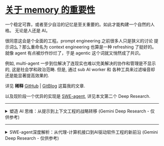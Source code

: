 # [关于 memory 的重要性](https://github.com/alterxyz/gitblog/issues/6)

一个稳定可靠，或者至少自洽的记忆是至关重要的。如此才能构建一个自然的人格。
无论是人还是 AI。

很同意这会是个全面的工程。prompt engineering 之前很多人只是狭义的讨论 提示词么？那么重命名为 context engineering 也算是一种 refreshing 了挺好的。就像 agent 有点被炒作炒烂了，于是 agentic 这个词就又悄然成了共识。

例如, multi-agent 一步到位解决了连现实也难以完美解决的协作和管理是不显示的, 这是社会学和政治范畴. 但是, 通过 sub AI worker 和 各种工具来过滤噪音却还是能显著提高效果的.

详见 **稀释** [GitHub](https://github.com/alterxyz/gitblog/issues/7) | [GitBlog](https://alterxyz.github.io/gitblog/issue-7/) 这篇我的文章.

以及现阶段一个优异的实现是 [SWE-agent](https://github.com/SWE-agent/SWE-agent), 详见本文第二个 Deep Research.

---

<details>
  <summary>塑造 AI 思维：从提示到上下文工程的战略转移 (Gemini Deep Research - 仅供参考)</summary>

# **塑造 AI 思维：从提示到上下文工程的战略转移**

**执行摘要**

本报告旨在深入剖析人工智能应用开发领域的一项根本性转变：从“提示工程”（Prompt Engineering）到“上下文工程”（Context Engineering）的演进。这一转变并非简单的术语更迭，而是标志着行业从关注局部文本优化的“技艺”阶段，迈向了构建整体信息生态系统的“工程”纪元。Andrej Karpathy 等行业思想领袖的论述，为这一业已存在的实践赋予了明确的名称，从而加速了其理论化和体系化进程。

上下文工程的核心在于，它不再局限于雕琢单个输入指令，而是致力于设计和构建一个完整的、动态的信息环境。这个环境囊括了数据管道、检索机制、交互历史、可用工具以及领域知识，其最终目的是为了赋能大型语言模型（LLM）以一种可靠、可扩展且可预测的方式，完成复杂的、多步骤的真实世界任务。

本报告将系统性地阐述此范式转移。首先，我们将明确界定提示工程与上下文工程的范畴与区别，确立后者作为一种更宏大、更具系统性的工程学科的地位。其次，我们将深入技术层面，详细解析支撑上下文工程的核心架构，特别是以“检索增强生成”（Retrieval-Augmented Generation, RAG）为代表的技术栈及其高级实现。随后，报告将通过分析 DoorDash、LinkedIn 及 Perplexity AI 等前沿企业的真实案例，展示上下文工程在商业实践中的具体应用与巨大价值。最后，我们将探讨这一转变对 AI 开发者角色、技能需求及企业数据战略的深远影响，并为技术从业者与领导者提供前瞻性的战略展望与行动建议。

---

## **第一部分：语义的演进：从雕琢词句到构建世界**

人工智能应用开发领域正经历一场深刻的认知升级，其核心在于我们将如何与大型语言模型（LLM）协作。这场变革的焦点，正从如何“提问”的技艺，转向如何为其构建一个完整“世界观”的工程学科。著名 AI 科学家 Andrej Karpathy 的观点成为了这场讨论的催化剂，他主张使用“上下文工程”这一术语，因为它更精确地捕捉了当前 AI 开发的核心挑战，标志着该领域向着更成熟、更体系化的方向发展。

### **1.1 Karpathy 的催化作用：为新前沿命名**

当 Andrej Karpathy 提出应更多地讨论“上下文工程”而非“提示工程”时，他并非发明了一个全新的概念，而是为一种已在顶尖开发者实践中普遍存在的趋势进行了精准命名 1。这一举动意义重大，因为它正式宣告了 AI 开发正在走出“凭感觉编程”（vibe coding）的早期探索阶段——一个开发者们更多是在实验和感受 AI 工具能力的时期 3。

开发者社区的积极反响证实了这一命名的时效性。许多工程师表示，他们早已在实践中朝着这个方向努力，但一直缺少一个恰当的词汇来概括这种系统性的工作 1。Karpathy 的提法，恰如其分地将零散的实践经验凝聚成一个清晰的学科方向，推动了行业共识的形成。它强调，决定高级 AI 应用成败的关键，已不再是那灵光一现的“神奇提示词”，而是其背后那个精心构建、持续供给信息的系统。

### **1.2 概念界定：范围与维度的差异**

为了“正本清源”，必须精确地区分提示工程与上下文工程。二者的根本差异在于其工作范围、目标和所处的抽象层次。

* **提示工程（Prompt Engineering）**：可以被狭义地定义为一种**技艺**，其核心目标是**优化文本输入**。它专注于通过精心选择和组织词语、短语、句子结构乃至标点符号，来引导 LLM 在**单次或有限次的交互**中生成最符合预期的、高质量的输出 6。其本质是追求与模型进行清晰、高效的沟通，好比一位管理者向员工下达明确无误的工作指令 9。它的作用域是用户与模型之间的那个“提示词”本身。  
* **上下文工程（Context Engineering）**：则是一门**工程学科**，其核心目标是**设计和构建动态的、可扩展的系统**。这个系统负责为 LLM 提供完成复杂任务所需的一切元素：正确的信息、可用的工具、相关的历史对话、明确的指令以及领域知识，并确保这些元素以正确的格式被动态地组织和利用 9。它关注的不是单次交互，而是整个  
  **信息生态系统**的构建与维护，这个生态系统将支撑 AI 在连续的、多步骤的流程中可靠地运行 6。

由此可见，**提示工程是上下文工程的一个子集** 9。这个观点至关重要。如果将构建一个 AI 应用比作烹饪，那么提示工程就像是撰写一份清晰的菜谱（recipe），而上下文工程则是设计整座厨房（kitchen）：包括决定食材的采购渠道与标准（数据源与质量）、设计食材处理流水线（数据管道）、配置厨具（工具集），并教会厨师（LLM）如何理解菜谱、使用厨具以及记住顾客的口味偏好（交互历史与个性化）12。

### **1.3 为何需要这种转变：从局部优化到系统可靠性**

在真实的生产环境中，单纯依赖提示工程的局限性显而易见。一个措辞再完美的提示，也无法弥补上下文信息的缺失或错误 14。开发者们发现，为了让 AI 应用在面对各种边缘情况时依然能保持稳定和一致，他们花费在准备和构建上下文上的时间，远超调整提示词本身 14。

这种转变的根本原因在于，它触及了 LLM 应用失败的核心症结。大多数情况下，模型表现不佳并非源于其“智力”不足，而是因为它没有获得做出正确判断所必需的信息 11。上下文工程将开发的重心从优化那个最终提交给模型的、静态的“提示字符串”，转移到了动态地管理和填充整个“上下文窗口”（Context Window）——这个模型在进行推理时能够看到的所有信息的总和。

这种从“技艺”到“工程”的语义演进，其背后是行业专业化和成熟化的必然趋势。将这一核心工作冠以“工程”之名，本身就是一种战略性的举措。它摒弃了“提示工程”一词常带有的、类似“炼金术”或“黑客技巧”的临时性和不可捉摸感 10，而引入了系统化、可重复、可度量、可维护的工程学内涵 14。这使得 AI 应用的开发过程能够与成熟的软件开发生命周期（SDLC）和 DevOps 理念相结合 15，从而更容易被企业级应用所接纳和投资。企业愿意为有明确投资回报率的工程学科投入资源，而非模糊的“手艺”。因此，将“上下文”提升到工程的高度，是推动生成式 AI 从有趣的玩具转变为可靠的生产力工具的关键一步。

**表 1：提示工程 vs. 上下文工程：核心差异对比**

| 特征 | 提示工程 (Prompt Engineering) | 上下文工程 (Context Engineering) |
| :---- | :---- | :---- |
| **核心目标** | 引导模型生成特定的、高质量的单次响应。 | 构建一个能支持模型持续、可靠执行复杂任务的系统。 |
| **工作范畴** | 用户输入的指令字符串（Prompt）。 | 整个信息环境，包括数据、工具、历史记录、外部知识库等。 |
| **核心隐喻** | 撰写一份清晰明确的菜谱。 | 设计、建造并运营整座自动化厨房。 |
| **关键技能** | 语言表达、创意构思、指令清晰度、领域知识的文字化。 | 系统设计、数据架构、信息检索、API 集成、流程编排。 |
| **时间维度** | 关注单次交互或孤立的任务。 | 关注连续的、多轮的、可能长期运行的交互流程。 |
| **产出物** | 一个或一组精心设计的文本提示模板。 | 一套完整的数据管道、检索系统、Agentic 框架或评估体系。 |
| **关注点** | “我应该**如何问**这个问题？” | “为了让 AI 能回答这类问题，它需要**知道什么**？” |

---

## **第二部分：上下文工程的架构基石**

如果说上下文工程是构建智能应用的蓝图，那么其实现则依赖于一套坚实的、以数据为中心的架构。这一架构的核心思想是，不再仅仅依赖 LLM 内部固化的、可能过时的知识，而是通过动态地、实时地为其注入外部世界的信息来增强其能力。本节将深入剖析支撑上下文工程的技术体系，从核心引擎 RAG 到更为复杂的生产级实现。

### **2.1 检索增强生成 (RAG)：核心驱动引擎**

检索增强生成（Retrieval-Augmented Generation, RAG）是上下文工程中最核心、最广为人知的技术框架 17。它通过将传统的信息检索系统（如搜索引擎和数据库）与 LLM 的强大生成能力相结合，从根本上解决了 LLM 的一些固有缺陷。

* **定义与目的**：RAG 的核心目的在于，通过从外部权威知识库中检索相关信息，来“增强”LLM 的生成过程，从而使其回答更加准确、及时，并有事实依据 18。这极大地缓解了 LLM 的“幻觉”（Hallucination）问题，即模型在缺乏知识时凭空捏造事实的倾向 9。对于企业而言，RAG 的最大价值在于，它允许组织利用自己最新的、专有的内部数据来驱动 AI 应用，而无需承担重新训练或微调大型模型所带来的高昂计算和财务成本 19。  
* **RAG 的标准工作流**：一个典型的 RAG 系统通常包含以下几个关键步骤 21：  
  1. **数据注入与预处理 (Ingestion & Preparation)**：首先，系统需要接入外部数据源，这可以是公司的内部文档、数据库记录、API 接口，甚至是网页内容。这些原始数据经过清洗、格式转换等预处理步骤，形成一个可供 AI 理解的“知识库” 18。  
  2. **嵌入与索引 (Embedding & Indexing)**：接下来，系统使用一种称为“嵌入模型”（Embedding Model）的 AI 技术，将预处理后的文本数据（通常被切分成小块，即“chunks”）转换成高维的数字向量（即“嵌入”）。这些向量能够捕捉文本的语义信息。随后，这些向量被存入一个专门的“向量数据库”中，并建立索引，以便进行快速的相似性搜索 21。  
  3. **检索 (Retrieval)**：当用户提出一个问题时，系统同样会将这个问题转换成一个查询向量。然后，利用这个查询向量在向量数据库中进行搜索，找出与问题语义最相似的若干个文本块（chunks）18。  
  4. **增强与生成 (Augmentation & Generation)**：检索到的这些高相关性文本块，会连同用户的原始问题一起，被“塞”进（stuffing）一个最终的提示中，形成一个“增强提示”（Augmented Prompt）。这个提示被发送给 LLM。由于 LLM 此时获得了完成任务所需的精确上下文，它便能生成一个有事实依据的、高质量的回答 19。  
  5. **数据生命周期管理 (Data Lifecycle)**：为了保证信息的时效性，外部知识库必须能够被持续更新。这可以通过自动化的实时或批量处理流程来完成，确保 RAG 系统能够访问到最新的数据 21。

### **2.2 超越基础 RAG：面向生产环境的高级技术**

虽然基础的 RAG 流程已经非常强大，但在复杂的生产环境中，为了应对查询的模糊性、上下文的细微差别以及对性能的极致要求，开发者们已经发展出了一系列高级技术 26。

* **高级检索策略**：  
  * **混合搜索 (Hybrid Search)**：将捕捉语义相似性的向量搜索与捕捉精确匹配的传统关键词搜索相结合。这种方法在处理包含特定术语（如产品型号、专有名词、医疗术语）的查询时尤为有效，因为它兼顾了“意思相近”和“字面相同”两种情况 18。  
  * **重排序 (Re-ranking)**：在检索到初步的文档列表后，使用一个计算更密集、能力更强的“重排序模型”（通常是交叉编码器 Cross-Encoder）对这个列表进行二次排序，以确保最相关的文档排在最前面。这相当于在将上下文交给昂贵的 LLM 之前，进行了一次精细的“提纯”，显著提高了信噪比 18。  
  * **查询转换 (Query Transformations)**：在进行检索之前，先对用户的原始查询进行优化。常见技术包括：**查询扩展**（为查询补充同义词或相关术语）、**查询分解**（将一个复杂问题拆解成多个可以独立检索的子问题），以及**后退提示**（Step-back Prompting，即先生成一个更宽泛、更抽象的问题来获取宏观背景知识，再结合原始问题的细节进行精确检索）23。  
* **高级数据处理与分块**：  
  * 如何将长文档切分成合适的“块”是 RAG 性能的关键。**语义分块**（Semantic Chunking）技术，即根据文本的语义连贯性而非固定的字符数来切分，能产生更具内在逻辑的文本块。此外，为**句子的滑动窗口**（sliding windows of sentences）创建嵌入，也能更好地保留句子间的上下文联系 23。  
* **GraphRAG：融合结构化知识**：  
  * 对于需要多步推理的复杂问题（multi-hop questions），将知识以图谱（由实体和关系组成）的形式进行组织，其效果远胜于非结构化的纯文本。**GraphRAG** 技术通过从知识图谱中检索相关的子图，并将其中的结构化信息与传统的向量检索结果相结合，为 LLM 提供了更丰富、更具关联性的上下文 19。LinkedIn 将历史支持工单构建成知识图谱用于客服问答，便是一个成功的商业实例 16。

### **2.3 Agentic 架构与工具使用**

上下文工程是构建高效 AI 代理（Agent）的基石。一个 AI 代理不仅仅是一个聊天机器人，它是一个能够进行推理、规划并使用外部工具来达成目标的智能系统 29。

* **函数调用 (Function Calling) 作为上下文工具**：函数调用是 LLM 与外部世界（如 API、数据库、代码执行环境）交互的核心机制 32。在实践中，开发者会将一系列可用工具（以函数的形式）的描述作为上下文提供给 LLM。LLM 在理解用户意图后，能够自行判断是否需要以及何时调用某个工具，并以结构化格式（通常是 JSON）生成调用该函数所需的参数 32。这是实现 Agentic RAG 的关键一环，使得 AI 代理能从一个被动的信息整合者，转变为一个主动的任务执行者 30。  
* **单代理 vs. 多代理架构之辩**：  
  * 一个流行的构想是构建一个由多个专职代理组成的“团队”，让它们协作完成复杂任务。然而，目前的行业实践表明，这种多代理架构往往非常脆弱 11。其根本原因在于，在多个代理之间高效、无损地共享和同步上下文是一个巨大的技术挑战。缺乏共享的上下文会导致决策冲突和工作成果的不连贯 11。  
  * 相比之下，一种更稳健、更可靠的架构是**单线程线性代理**（single-threaded linear agent）。在这种架构中，上下文在任务的每一步中都是连续且共享的，从而避免了因代理间沟通不畅而导致的“滚雪球式”的错误累积 11。这一争论凸显了，上下文流的管理已经成为 AI 应用架构设计的首要考量。

在深入探讨这些技术时，一个关键的认知浮出水面：**上下文工程本质上是 AI 时代的数据工程**。整个 RAG 及其高级变体的流水线——从数据抽取、转换、加载（ETL），到数据建模（嵌入）、存储（向量数据库）和查询（检索）——都与传统数据工程的核心任务一一对应 21。企业在实施上下文工程时遇到的最大挑战，如数据质量低下、信息孤岛、治理缺失等 12，也正是数据工程领域长期致力于解决的经典难题 36。这意味着，拥有成熟数据工程文化和实践的组织，在迈向高级 AI 应用的道路上将拥有显著的先发优势。

同时，另一个重要的观点是，**不断增大的“上下文窗口”并非 RAG 的替代品，反而使其变得更为重要**。尽管像 Claude 3 提供的 200k token 上下文窗口看似能让开发者“一股脑”地塞入大量信息 37，但实践和研究均表明，模型在处理超长上下文时存在“迷失在中间”（lost in the middle）的问题，即对输入序列中部信息的注意力会显著下降 15。此外，处理长上下文也意味着更高的 API 调用成本和更长的响应延迟 14。因此，RAG 扮演了一个至关重要的“智能预处理器”角色。与其将海量无关信息全部填入昂贵的上下文窗口，远不如先用廉价高效的检索技术，从海量文档中精确定位出最相关的几个段落。RAG 与大上下文窗口是互补的：RAG 负责决定

**什么**信息值得被放入宝贵的上下文窗口中。

**表 2：生产级 RAG 系统的关键组件**

| 组件 | 目的 | 关键技术/工具 |
| :---- | :---- | :---- |
| **数据注入 (Data Ingestion)** | 从不同来源获取并准备外部知识。 | API 连接器、数据库连接器、网络爬虫、ETL 脚本。 |
| **分块策略 (Chunking Strategy)** | 将文档分解为大小适中且语义连贯的信息块。 | 语义分块、句子滑动窗口、基于命题的分块 (Proposition-based chunking)。 |
| **嵌入模型 (Embedding Model)** | 将文本块转换为能够捕捉语义的向量。 | Sentence-Transformers, OpenAI Embeddings, Cohere Embeddings, 多模态模型。 |
| **向量存储 (Vector Store)** | 高效地存储、索引和查询海量向量。 | 向量数据库 (如 Pinecone, Weaviate, Milvus), Vertex AI Search, Elasticsearch。 |
| **检索逻辑 (Retrieval Logic)** | 根据用户查询，找出最相关的上下文信息。 | 向量搜索、关键词搜索、混合搜索、查询转换 (如 HyDE)。 |
| **重排序模型 (Re-ranking Model)** | 对初步检索结果进行二次精排，提升相关性。 | 交叉编码器 (Cross-Encoders)、基于 LLM 的评估 (LLM-as-a-judge)。 |
| **生成模型 (Generator LLM)** | 基于增强后的提示，综合信息并生成最终答案。 | GPT-4, Claude 3, Llama 3, Gemini 1.5 Pro。 |
| **评估与护栏 (Evaluation & Guardrails)** | 监控系统性能，确保输出的准确性、安全性与合规性。 | LLM-as-a-judge 框架、事实核查管道、输出格式与内容验证。 |

---

## **第三部分：上下文工程的实践：案例研究与范例剖析**

理论的价值最终体现在实践中。本节将从抽象的架构讨论转向具体的商业应用，通过剖析行业领先企业的案例，展示上下文工程的原则如何转化为可衡量的商业价值和卓越的用户体验。这些案例揭示了一个共同的趋势：竞争优势正从模型本身转向围绕模型构建的、独特的、高效的上下文生态系统。

### **3.1 企业应用：构建由上下文驱动的商业解决方案**

大型企业正在积极利用 RAG 和上下文管理来解决其核心业务中的高价值问题，通过将专有数据转化为 AI 的即时知识，实现降本增效和体验提升。

* **案例研究：DoorDash —— 高质量的自动化支持**  
  * **业务挑战**：为数量庞大的送餐员（“Dashers”）提供快速、准确、一致的自动化支持服务。  
  * **解决方案**：DoorDash 构建了一个复杂的、多组件的 RAG 系统。其核心不仅在于从帮助文档和历史案例中检索信息，更在于其完善的质量控制体系。该体系包括：1) 一个核心的 **RAG 系统**，用于信息检索；2) 一个 **“LLM 护栏”**（LLM Guardrail），实时监控生成内容，确保其准确性并符合公司政策；3) 一个 **“LLM 评判官”**（LLM Judge），用于持续评估系统在相关性、连贯性等多个维度上的表现 16。  
  * **实践启示**：此案例雄辩地证明，一个生产级的上下文工程应用，远不止“检索+生成”这么简单。它是一个包含**检索、生成、评估和监控**的完整闭环生态系统。对质量的持续度量和控制是其成功的关键。  
* **案例研究：LinkedIn —— 用于客户服务的结构化上下文**  
  * **业务挑战**：面对海量的历史客户服务工单，如何高效地为新的用户问题找到解决方案。  
  * **解决方案**：LinkedIn 认识到，将历史工单视为独立的纯文本文件会丢失大量有价值的关联信息。因此，他们采取了更高级的策略：将这些工单数据构建成一个**知识图谱**（Knowledge Graph），明确地表示出不同问题、解决方案和用户之间的内在联系。其 RAG 系统在响应查询时，会从这个图谱中检索相关的**子图**作为上下文，而不仅仅是文本片段 16。  
  * **量化成果**：这一基于结构化上下文的先进方法，使得 LinkedIn 客服团队的**平均问题解决时间中位数降低了 28.6%** 16。  
  * **实践启示**：在处理具有复杂内部关联的数据域时（如客服、法规、供应链），GraphRAG 等利用结构化上下文的技术，相比简单的文本检索具有压倒性的优势。上下文的“结构”本身就是一种宝贵的信息。  
* **案例研究：Bell —— 可扩展的知识管理**  
  * **业务挑战**：确保公司员工能够随时访问到最新、最准确的内部政策和流程文档。  
  * **解决方案**：加拿大电信巨头 Bell 公司部署了一套模块化的 RAG 系统。该系统的特点在于其强大的数据注入管道，能够支持对知识库的批量和增量更新，并采用**DevOps 原则**来管理和维护整个系统，将其视为一个标准的软件服务来对待 16。  
  * **实践启示**：此案例强调了上下文**生命周期管理**的重要性。上下文不是一次性的构建，而是一个需要持续维护、更新和迭代的动态资产。将其纳入成熟的软件工程管理流程是保证其长期价值的前提。

### **3.2 “答案引擎”范式：Perplexity AI 深度剖析**

如果说上述案例展示了上下文工程在企业内部的应用，那么 Perplexity AI 则完美诠释了如何将这些原则应用于一个面向公众的、革命性的产品。它不是传统的搜索引擎，也不是简单的聊天机器人，而是一个被业界称为“答案引擎”（Answer Engine）的新物种，是上下文工程理念的集大成者。

* **核心功能**：Perplexity 的工作模式是 RAG 在全网范围内的宏大应用。它接收用户的自然语言问题，通过**实时网络搜索**来收集信息，然后利用 LLM 将检索到的信息综合、提炼成一个直接、连贯、有来源引用的回答，而非仅仅罗列一堆链接 39。  
* **Perplexity AI 中的上下文工程实践**：  
  * **实时检索作为上下文**：与依赖静态训练数据的 LLM 不同，Perplexity 的核心竞争力在于其为每个问题动态构建上下文的能力。它会实时访问网络，确保提供给 LLM 的信息是最新鲜的 40。  
  * **对话记忆与上下文保持**：Perplexity 通过“线程”（Threads）的概念来管理对话历史。在同一个线程中，用户可以不断追问，而模型会记住之前的对话内容，无需用户重复提供背景信息。这是一种高效的会话级上下文管理机制 39。  
  * **来源追溯与事实接地**：这是 RAG 的标志性优势。Perplexity 生成的每一个关键信息点都会附上来源引用，用户可以轻松点击链接，核实原始出处。这极大地增强了答案的可信度，是建立用户信任的关键 39。  
  * **用户自定义上下文**：平台允许用户上传自己的文档（如 PDF）或图片，将其作为私有知识源纳入到当次查询的上下文中 42。其 API 甚至提供了  
    search\_context\_size 这样的参数，让开发者可以根据成本和性能需求，精细地控制从网络检索的上下文数量 38。  
  * **基于上下文的查询理解**：Perplexity 不仅检索上下文，还利用 LLM 来深刻理解用户的查询意图，超越了简单的关键词匹配。其“专业搜索”（Pro Search）模式甚至会主动向用户提出澄清性问题，以进一步精确化上下文的构建 39。

这些案例共同揭示了一个深刻的行业趋势：AI 应用的价值核心正在发生转移。随着强大的基础模型日益商品化，通过 API 即可轻松调用，拥有一个略胜一筹的模型本身已不再构成坚固的护城河。真正的、可持续的竞争优势，来源于企业所拥有的独特的、专有的数据，以及更重要的——将这些数据高效、可靠地**工程化为 AI 可用上下文**的能力。DoorDash 的护城河是其精细的知识库和评估体系，LinkedIn 的护城河是其结构化的工单知识图谱，Perplexity 的护城河是其大规模实时编排网络信息为上下文的能力。未来，AI 领域的竞争将不再是“模型之战”，而是“上下文之战”。

---

## **第四部分：人的因素：重新定义 AI 开发者的角色与技能**

从提示工程到上下文工程的范式转移，不仅仅是技术栈的更新，更深刻地重塑了 AI 开发者的角色定位、技能要求以及团队协作模式。当 AI 从一个需要被巧妙“哄骗”的黑箱，变成一个需要被系统性“赋能”的合作伙伴时，对其进行“工程化”的人，其价值和职责也必然随之演变。

### **4.1 从提示词工匠到系统架构师：角色的演进**

开发者的工作重心正在从“局部”转向“全局”。过去，人们津津乐道的是如何通过遣词造句的“微操”来获得惊艳的单次输出；而现在，真正的挑战在于如何设计一个稳健的系统，使其在面对成千上万次不同的输入时，依然能保持高质量和高可靠性。

这种转变意味着，AI 开发者的角色正在从一个**提示词工匠**（Prompt Crafter）演变为一个**系统架构师**（Systems Architect）3。最有价值的工程师，不再是那个能写出最精妙提示或最多代码的人，而是那个能够最清晰地向 AI 系统

**阐明项目需求、架构约束和领域规则**的人。这种能力，被一些从业者称为“上下文阐明”（Context Articulation），已成为新的核心竞争力 29。在这个新范式下，开发者更像是一位集导演、编剧和舞台监督于一身的创作者，负责为 AI 这个“演员”准备好它登台所需的一切：剧本（任务目标）、场景（数据环境）、道具（工具集）和与其他演员的互动规则（协作流程）3。或者，用另一个比喻来说，人类专家是提供方向和智慧的“蜂后”，而 AI 是勤奋执行的“工蜂”，上下文工程则是连接二者、使其高效协作的“蜂巢”架构 44。

### **4.2 上下文工程师的新兴技能栈**

要胜任这一新角色，开发者需要一套融合了传统软件工程、数据工程和对 AI 深刻理解的复合型技能。

* **核心技术能力**：  
  * **数据管道与 ETL**：由于上下文工程的核心是为 LLM 准备数据，因此，熟练构建和管理从各种数据源（API、数据库、文档库）抽取、转换和加载数据的管道，成为了基础中的基础。  
  * **信息检索与搜索技术**：必须深入理解向量数据库的原理、嵌入模型的选择与使用，并掌握混合搜索、重排序等高级检索策略，以确保检索到的上下文既相关又精确。  
  * **系统设计与 Agentic 框架**：需要具备设计可扩展、高可用的分布式系统的能力，特别是涉及 Agentic 框架和函数调用（Tool Use）的复杂系统。这要求开发者思考状态管理、任务编排和错误处理等问题。  
  * **评估、测试与可观测性**：这是从“手艺”迈向“工程”的关键。开发者需要为 RAG 系统的输出质量（如相关性、事实一致性）建立量化评估体系，并将提示词和上下文配置视为代码的一部分，对其进行版本控制、单元测试和持续集成 14。  
* **战略与软性技能**：  
  * **上下文阐明 (Context Articulation)**：如前所述，这是将模糊的业务需求和复杂的领域知识，转化为 AI 能够理解和执行的结构化上下文的能力 29。  
  * **问题建模 (Problem Formulation)**：成功的关键往往在于对问题本身的深刻定义，而非对提示词的反复修改。开发者需要将重心前移，与业务方一起明确问题的范围、边界和成功标准 7。  
  * **跨职能协作**：上下文工程绝非一人之功，它是一项“团队运动”。它要求 AI 开发者与数据工程师、领域专家、产品经理甚至法务与合规团队紧密合作，才能构建出完整、准确的上下文视图 12。

### **4.3 企业的挑战：驯服碎片化的知识**

对于大型组织而言，实施上下文工程的最大障碍，往往不是技术选型，而是其内部知识管理的现状，即“上下文的混乱”（Context Chaos）12。

* **问题的根源**：企业的关键知识资产通常是**碎片化**的，散落在数十个不同的系统里（如 Jira、Confluence、SharePoint、Slack、CRM 等）；这些知识往往是**不一致**的，同一个概念（如“活跃用户”）在不同部门有不同的定义；它们是**不可信**的，充满了过时信息、手动覆盖和重复逻辑；并且**缺乏明确的所有权**，当 AI 需要一个权威解释时，无人能提供最终答案 12。  
* **解决方案：一种社会技术工程**：解决这个问题，需要超越纯粹的技术视角，将其视为一个社会技术系统工程。这要求企业采取一套组合拳：  
  1. **绘制上下文地图**：首先，需要系统性地盘点和梳理组织内最关键的知识资产，识别其位置、依赖关系和质量状况。  
  2. **建立治理体系**：为关键的上下文数据明确所有者、制定标准和访问策略，将其作为一种受管理的核心资产来对待。  
  3. **先联邦，后整合**：不要试图一蹴而就地建立一个完美的、集中的“上下文中心”。更务实的做法是，先通过技术手段实现对现有分散系统的**联邦式访问**，然后根据业务价值，逐步将最核心、最通用的上下文层（如核心业务指标定义、组织架构、产品分类等）进行整合 12。

这一系列挑战和应对策略，催生了一个关键角色的复兴和升级：**知识工程师 (Knowledge Engineer)**。在上下文工程的时代，知识工程师的角色变得至关重要。他们是连接业务、数据和 AI 的桥梁，其核心职责不再是为传统的专家系统构建规则，而是系统性地捕获、建模、组织和治理企业的知识，最终将其转化为 AI 可以消费的、高质量的上下文 36。他们需要深入理解数据的“5W1H”（Who, What, Where, When, Why, How）36，并利用知识图谱等技术，为企业构建一个可信的、可供 AI 查询的“数字孪生大脑”。这个角色的崛起，标志着企业对“上下文”这一无形资产的战略重视已提升到新的高度。

**表 3：AI 应用开发者技能演进趋势**

| 技能类别 | 相对重要性下降 (或成为基础门槛) | 相对重要性上升 (新前沿) |
| :---- | :---- | :---- |
| **模型交互** | 手工雕琢单个提示词、探索“越狱”技巧。 | 系统化的提示模板管理、版本控制、自动化评估。 |
| **数据处理** | 使用他人预处理好的数据集。 | 构建稳健的数据注入、清洗、分块和更新管道。 |
| **系统架构** | 开发简单的、单轮交互的应用。 | 设计复杂的多步骤、多工具的 Agentic 系统。 |
| **核心知识** | 掌握特定模型的“怪癖”和技巧。 | 掌握信息检索、数据建模、系统设计等基本原理。 |
| **团队协作** | 在开发团队内部协作。 | 领导跨职能团队，与领域专家、数据、法务等部门协作。 |

---

## **第五部分：战略展望与建议**

随着上下文工程从一个新兴概念迅速成为构建高级 AI 应用的行业标准，我们有必要站在一个更宏观的视角，审视其长远影响，并为身处其中的开发者和技术领导者提供战略性的指引。

### **5.1 未来是上下文感知的：为何上下文是新的竞争护城河**

在可预见的未来，随着顶级的大型语言模型在能力上趋于同质化，并作为一种基础设施通过 API 广泛可用，竞争的焦点将发生决定性的转移。构建差异化和防御性壁垒的关键，将不再是拥有一个参数量更大或在某个基准上得分稍高的**模型**，而是企业所拥有的独特的、专有的**数据**，以及更重要的——将这些数据**工程化为高质量上下文**的能力 12。

AI 应用的质量上限，将不再由 LLM 的“智商”决定，而将由我们能为其提供的上下文的质量、新鲜度和相关性所决定。一句在开发者圈中广为流传的话精辟地总结了这一点：“上帝渴望上下文”（God is hungry for context）45。未来，那些能够最好地“喂养”AI 的组织，将释放出其最强大的生产力。上下文，而非模型本身，正在成为新的、最坚固的竞争护城河。

### **5.2 “上下文工程”只是一个新潮的术语吗？**

面对任何一个新兴术语，一个合理的质疑是：它是否仅仅是对已有概念的重新包装？

对此，我们的分析认为，尽管上下文工程的许多底层原则确实借鉴了信息科学、知识管理、数据工程和认知系统工程等领域数十年的研究成果 36，但将其应用于大型语言模型这一独特的、概率性的、非结构化信息处理的新范式时，它催生出了一门真正独特的、综合性的新工程学科。

这个术语之所以有价值，因为它精准地捕捉到了当前阶段的核心挑战：如何系统性地将人类积累的、往往是混乱且隐性的知识，结构化地、动态地呈现给一个强大的、但不具备人类常识和真实世界经验的非人类智能体。它不是任何一个旧有学科的简单延伸，而是多个学科在一个全新问题域下的交叉、融合与升华。因此，“上下文工程”是一个有用且准确的描述符，它为这个新兴领域提供了清晰的身份认同和发展方向。

### **5.3 对开发者与技术领导者的建议**

为了在上下文工程的时代保持领先，从业者和决策者需要主动调整其战略和行动。

* **对个人开发者的建议**：  
  1. **像数据工程师一样思考**：投入时间学习数据管道技术（如 Airflow, dbt）、数据建模和信息检索的核心原理。将自己视为一个为 AI 消费端构建数据产品的人。  
  2. **拥抱系统思维**：将视野从优化单个提示或函数，提升到设计整个信息流架构的高度。关注系统的可靠性、可观测性和可扩展性。  
  3. **将上下文视为代码**：为你构建的上下文管道（包括提示模板、RAG 配置等）引入严格的软件工程实践，包括版本控制（如 Git）、自动化测试和持续评估 15。  
* **对技术领导者的建议**：  
  1. **投资“上下文层”**：将数据治理和构建统一、可信的“上下文层”提升到企业核心战略的高度，而非仅仅是某个项目的技术实现细节。它是未来所有 AI 应用的基石。  
  2. **重塑角色与团队**：打破部门墙，积极组建由领域专家、数据工程师和 AI 开发者构成的跨职能“上下文团队”。认真考虑设立专门的“知识工程”职能，负责企业知识资产的梳理与管理 12。  
  3. **以评估为导向**：建立并投资于强大的评估框架，用以持续、量化地度量上下文驱动的 AI 系统的性能、准确性和商业价值。没有度量，就没有工程 14。

最终，上下文工程的成熟将引领我们走向一个“**隐形提示**”（Invisible Prompt）的未来。当一个 AI 系统能够通过其背后的、强大的上下文工程能力，自动感知用户所处的环境（例如，用户正在查看的屏幕、正在编辑的文档、其在组织中的角色），并主动预测其需求、检索所需信息时，用户与 AI 的交互将变得前所未有的自然和无缝。届时，用户可能只需说一句“这里情况如何？”或者点击一个按钮，而不再需要费力地组织长篇大论的提示。

所有复杂的“工程”工作都将退居幕后，为用户创造出一种仿佛“心有灵犀”的魔法般体验。而支撑这种魔法的，正是本报告所深入探讨的——严谨、系统、且至关重要的上下文工程。

#### **引用的著作**

1. Karpathy: "context engineering" over "prompt engineering" | Hacker ..., 访问时间为 六月 26, 2025， [https://news.ycombinator.com/item?id=44379538](https://news.ycombinator.com/item?id=44379538)  
2. 访问时间为 一月 1, 1970， [https://twitter.com/karpathy/status/1937902205765607626](https://twitter.com/karpathy/status/1937902205765607626)  
3. What is Context Engineering? The new Vibe Coding | by Mehul Gupta | Data Science in Your Pocket \- Medium, 访问时间为 六月 26, 2025， [https://medium.com/data-science-in-your-pocket/what-is-context-engineering-the-new-vibe-coding-8d04421b6a11](https://medium.com/data-science-in-your-pocket/what-is-context-engineering-the-new-vibe-coding-8d04421b6a11)  
4. AI | Dan Calle, 访问时间为 六月 26, 2025， [http://dancalle.com/tag/ai/](http://dancalle.com/tag/ai/)  
5. AI Context Engineering: Key Questions to Ask | TikTok, 访问时间为 六月 26, 2025， [https://www.tiktok.com/@nate.b.jones/video/7518121865790131486](https://www.tiktok.com/@nate.b.jones/video/7518121865790131486)  
6. medium.com, 访问时间为 六月 26, 2025， [https://medium.com/@manish434k/i-am-choosing-context-engineering-over-prompt-engineering-7b4a10250e0b\#:\~:text=Prompt%20engineering%20primarily%20refers%20to,prompt%20to%20give%20precise%20output.](https://medium.com/@manish434k/i-am-choosing-context-engineering-over-prompt-engineering-7b4a10250e0b#:~:text=Prompt%20engineering%20primarily%20refers%20to,prompt%20to%20give%20precise%20output.)  
7. Effective Prompts for AI: The Essentials \- MIT Sloan Teaching & Learning Technologies, 访问时间为 六月 26, 2025， [https://mitsloanedtech.mit.edu/ai/basics/effective-prompts/](https://mitsloanedtech.mit.edu/ai/basics/effective-prompts/)  
8. Understanding Prompting, Prompt Engineering and In-Context Learning in LLMs \- Medium, 访问时间为 六月 26, 2025， [https://medium.com/codex/understanding-prompting-prompt-engineering-and-in-context-learning-in-llms-2b59fb398fef](https://medium.com/codex/understanding-prompting-prompt-engineering-and-in-context-learning-in-llms-2b59fb398fef)  
9. I am Choosing 'Context Engineering' over 'Prompt Engineering'\! | by ..., 访问时间为 六月 26, 2025， [https://medium.com/@manish434k/i-am-choosing-context-engineering-over-prompt-engineering-7b4a10250e0b](https://medium.com/@manish434k/i-am-choosing-context-engineering-over-prompt-engineering-7b4a10250e0b)  
10. Prompt engineering will be obsolete? : r/PromptEngineering \- Reddit, 访问时间为 六月 26, 2025， [https://www.reddit.com/r/PromptEngineering/comments/1ldgn7t/prompt\_engineering\_will\_be\_obsolete/](https://www.reddit.com/r/PromptEngineering/comments/1ldgn7t/prompt_engineering_will_be_obsolete/)  
11. Don't Build Multi-Agents \- Cognition, 访问时间为 六月 26, 2025， [https://cognition.ai/blog/dont-build-multi-agents](https://cognition.ai/blog/dont-build-multi-agents)  
12. Beyond Prompts: The Rise of Context Engineering​​ | by Nileshk | Jun, 2025 | Medium, 访问时间为 六月 26, 2025， [https://medium.com/@nileshk77487/beyond-prompts-the-rise-of-context-engineering-06050a5d59b6](https://medium.com/@nileshk77487/beyond-prompts-the-rise-of-context-engineering-06050a5d59b6)  
13. The rise of "context engineering" \- LangChain Blog, 访问时间为 六月 26, 2025， [https://blog.langchain.com/the-rise-of-context-engineering/](https://blog.langchain.com/the-rise-of-context-engineering/)  
14. What Actually Matters When You Scale? : r/aipromptprogramming \- Reddit, 访问时间为 六月 26, 2025， [https://www.reddit.com/r/aipromptprogramming/comments/1l732wf/what\_actually\_matters\_when\_you\_scale/](https://www.reddit.com/r/aipromptprogramming/comments/1l732wf/what_actually_matters_when_you_scale/)  
15. Stop Prompting, Start Engineering: 15 Principles to Deliver Your AI Agent to Production, 访问时间为 六月 26, 2025， [https://hackernoon.com/stop-prompting-start-engineering-15-principles-to-deliver-your-ai-agent-to-production](https://hackernoon.com/stop-prompting-start-engineering-15-principles-to-deliver-your-ai-agent-to-production)  
16. 10 RAG examples and use cases from real companies \- Evidently AI, 访问时间为 六月 26, 2025， [https://www.evidentlyai.com/blog/rag-examples](https://www.evidentlyai.com/blog/rag-examples)  
17. cloud.google.com, 访问时间为 六月 26, 2025， [https://cloud.google.com/use-cases/retrieval-augmented-generation\#:\~:text=RAG%20(Retrieval%2DAugmented%20Generation),large%20language%20models%20(LLMs).](https://cloud.google.com/use-cases/retrieval-augmented-generation#:~:text=RAG%20\(Retrieval%2DAugmented%20Generation\),large%20language%20models%20\(LLMs\).)  
18. What is Retrieval-Augmented Generation (RAG)? | Google Cloud, 访问时间为 六月 26, 2025， [https://cloud.google.com/use-cases/retrieval-augmented-generation](https://cloud.google.com/use-cases/retrieval-augmented-generation)  
19. Retrieval-augmented generation \- Wikipedia, 访问时间为 六月 26, 2025， [https://en.wikipedia.org/wiki/Retrieval-augmented\_generation](https://en.wikipedia.org/wiki/Retrieval-augmented_generation)  
20. What is Retrieval Augmented Generation (RAG)? \- Databricks, 访问时间为 六月 26, 2025， [https://www.databricks.com/glossary/retrieval-augmented-generation-rag](https://www.databricks.com/glossary/retrieval-augmented-generation-rag)  
21. What is RAG? \- Retrieval-Augmented Generation AI Explained \- AWS, 访问时间为 六月 26, 2025， [https://aws.amazon.com/what-is/retrieval-augmented-generation/](https://aws.amazon.com/what-is/retrieval-augmented-generation/)  
22. What is retrieval-augmented generation (RAG)? \- McKinsey, 访问时间为 六月 26, 2025， [https://www.mckinsey.com/featured-insights/mckinsey-explainers/what-is-retrieval-augmented-generation-rag](https://www.mckinsey.com/featured-insights/mckinsey-explainers/what-is-retrieval-augmented-generation-rag)  
23. Advanced RAG Techniques \- Guillaume Laforge, 访问时间为 六月 26, 2025， [https://glaforge.dev/talks/2024/10/14/advanced-rag-techniques/](https://glaforge.dev/talks/2024/10/14/advanced-rag-techniques/)  
24. Advanced RAG Techniques \- Cazton, 访问时间为 六月 26, 2025， [https://www.cazton.com/blogs/technical/advanced-rag-techniques](https://www.cazton.com/blogs/technical/advanced-rag-techniques)  
25. Retrieval Augmented Generation use cases for enterprise \- Indigo.ai, 访问时间为 六月 26, 2025， [https://indigo.ai/en/blog/retrieval-augmented-generation/](https://indigo.ai/en/blog/retrieval-augmented-generation/)  
26. Advanced RAG Techniques \- DataCamp, 访问时间为 六月 26, 2025， [https://www.datacamp.com/blog/rag-advanced](https://www.datacamp.com/blog/rag-advanced)  
27. Advanced RAG Techniques \- Weaviate, 访问时间为 六月 26, 2025， [https://weaviate.io/blog/advanced-rag](https://weaviate.io/blog/advanced-rag)  
28. NirDiamant/RAG\_Techniques: This repository showcases various advanced techniques for Retrieval-Augmented Generation (RAG) systems. RAG systems combine information retrieval with generative models to provide accurate and contextually rich responses. \- GitHub, 访问时间为 六月 26, 2025， [https://github.com/NirDiamant/RAG\_Techniques](https://github.com/NirDiamant/RAG_Techniques)  
29. The Human-AI Partnership: Redefining Developer Roles in the Age of Autonomous Coding Agents \- Zencoder, 访问时间为 六月 26, 2025， [https://zencoder.ai/blog/human-ai-partnership-redefining-developer-roles](https://zencoder.ai/blog/human-ai-partnership-redefining-developer-roles)  
30. Function Calling with Open-Source LLMs \- BentoML, 访问时间为 六月 26, 2025， [https://bentoml.com/blog/function-calling-with-open-source-llms](https://bentoml.com/blog/function-calling-with-open-source-llms)  
31. LLM Agent vs Function Calling: Key Differences & Use Cases \- PromptLayer, 访问时间为 六月 26, 2025， [https://blog.promptlayer.com/llm-agents-vs-function-calling/](https://blog.promptlayer.com/llm-agents-vs-function-calling/)  
32. Function Calling with LLMs \- Prompt Engineering Guide, 访问时间为 六月 26, 2025， [https://www.promptingguide.ai/applications/function\_calling](https://www.promptingguide.ai/applications/function_calling)  
33. Function Calling in LLMs – Real Use Cases and Value? : r/AI\_Agents \- Reddit, 访问时间为 六月 26, 2025， [https://www.reddit.com/r/AI\_Agents/comments/1iio39z/function\_calling\_in\_llms\_real\_use\_cases\_and\_value/](https://www.reddit.com/r/AI_Agents/comments/1iio39z/function_calling_in_llms_real_use_cases_and_value/)  
34. Function calling \- OpenAI API, 访问时间为 六月 26, 2025， [https://platform.openai.com/docs/guides/function-calling](https://platform.openai.com/docs/guides/function-calling)  
35. GPT-5 coming this summer- Weekly AI Newsletter (June 23rd 2025\) \- Medium, 访问时间为 六月 26, 2025， [https://medium.com/nlplanet/gpt-5-coming-this-summer-weekly-ai-newsletter-june-23rd-2025-7c539b073b09](https://medium.com/nlplanet/gpt-5-coming-this-summer-weekly-ai-newsletter-june-23rd-2025-7c539b073b09)  
36. Data in the generative AI era: We need more knowledge engineers \- SiliconANGLE, 访问时间为 六月 26, 2025， [https://siliconangle.com/2025/02/04/data-generative-ai-era-need-knowledge-engineers/](https://siliconangle.com/2025/02/04/data-generative-ai-era-need-knowledge-engineers/)  
37. Advanced RAG: Best Practices for Production Ready Systems, 访问时间为 六月 26, 2025， [https://www.getsubatomic.ai/blog-posts/advanced-rag](https://www.getsubatomic.ai/blog-posts/advanced-rag)  
38. Search Context Size \- Perplexity, 访问时间为 六月 26, 2025， [https://docs.perplexity.ai/guides/search-context-size-guide](https://docs.perplexity.ai/guides/search-context-size-guide)  
39. Perplexity AI and Its Impact on Search Engines \- SmythOS, 访问时间为 六月 26, 2025， [https://smythos.com/ai-agents/ai-tutorials/perplexity-ai/](https://smythos.com/ai-agents/ai-tutorials/perplexity-ai/)  
40. How does Perplexity work? | Perplexity Help Center, 访问时间为 六月 26, 2025， [https://www.perplexity.ai/help-center/en/articles/10352895-how-does-perplexity-work](https://www.perplexity.ai/help-center/en/articles/10352895-how-does-perplexity-work)  
41. What Makes Perplexity AI a Revolutionary Search Engine? \- Pageon.ai, 访问时间为 六月 26, 2025， [https://www.pageon.ai/blog/perplexity-ai-search-engine-08u7f](https://www.pageon.ai/blog/perplexity-ai-search-engine-08u7f)  
42. What is Perplexity AI? How to use it \+ how it works \- Zapier, 访问时间为 六月 26, 2025， [https://zapier.com/blog/perplexity-ai/](https://zapier.com/blog/perplexity-ai/)  
43. Perplexity AI Review: How the AI Search Engine Works? | WPS Office Blog, 访问时间为 六月 26, 2025， [https://www.wps.ai/blog/perplexity-ai-review-how-the-ai-search-engine-works/](https://www.wps.ai/blog/perplexity-ai-review-how-the-ai-search-engine-works/)  
44. Context Engineering and Domain Expertise in Generative AI-Powered Software Development \- My Framer Site \- XponentL Data, 访问时间为 六月 26, 2025， [https://xponentl.ai/news/context-engineering-and-domain-expertise-in-generative-ai-powered-software-development](https://xponentl.ai/news/context-engineering-and-domain-expertise-in-generative-ai-powered-software-development)  
45. Why Context Engineering Matters \- YouTube, 访问时间为 六月 26, 2025， [https://www.youtube.com/watch?v=fYgsZnkFeck](https://www.youtube.com/watch?v=fYgsZnkFeck)  
46. 1 Introduction and objectives 2 Context and engineering design research issues., 访问时间为 六月 26, 2025， [https://www.designsociety.org/download-publication/24116/A+SURVEY+OF+CONTEXT+MODELING%3A+APPROACHES%2C+THEORIES+AND+USE+FOR+ENGINEERING+DESIGN+RESEARCHES.](https://www.designsociety.org/download-publication/24116/A+SURVEY+OF+CONTEXT+MODELING%3A+APPROACHES%2C+THEORIES+AND+USE+FOR+ENGINEERING+DESIGN+RESEARCHES.)  
47. Characterizing Proof-of-Concept Practices using the Lens of Context Engineering \- Estudo Geral, 访问时间为 六月 26, 2025， [https://estudogeral.uc.pt/bitstream/10316/113037/1/Characterizing%20Proof-of-Concept%20Practices%20using%20the%20Lens%20of%20Conte.pdf](https://estudogeral.uc.pt/bitstream/10316/113037/1/Characterizing%20Proof-of-Concept%20Practices%20using%20the%20Lens%20of%20Conte.pdf)  
48. "Relevance, Works and Context Engineering" by Michael K. Buckland and Wayne de Fremery \- IdeaExchange@UAkron, 访问时间为 六月 26, 2025， [https://ideaexchange.uakron.edu/docam/vol11/iss2/5/](https://ideaexchange.uakron.edu/docam/vol11/iss2/5/)  
49. SYSTEMS ENGINEERING AND MANAGEMENT DEFINITIONS \- Project Performance International (PPI), 访问时间为 六月 26, 2025， [https://www.ppi-int.com/wp-content/uploads/2023/05/PPI-007725-7-SEM-Definitions-221017-SE5D-3.pdf](https://www.ppi-int.com/wp-content/uploads/2023/05/PPI-007725-7-SEM-Definitions-221017-SE5D-3.pdf)

</details>

---

<details>
  <summary>SWE-agent深度解析：从代理-计算机接口到AI驱动软件工程的新前沿 (Gemini Deep Research - 仅供参考)</summary>

# **SWE-agent深度解析：从代理-计算机接口到AI驱动软件工程的新前沿**

## **第一部分：SWE-agent简介：自动化软件工程的范式转移**

### **1.1 定义SWE-agent**

SWE-agent是一个由普林斯顿大学和斯坦福大学的研究人员开发和维护的开源项目 1。它被定义为一个自主系统，旨在赋能大型语言模型（Large Language Model, LM）扮演软件工程代理的角色，通过自主使用工具来解决真实GitHub代码库中的问题 1。该系统的应用范围不仅限于修复软件缺陷（bug fixing），还扩展到了网络安全挑战（如夺旗赛）和编程竞赛等领域 2。作为一个研究导向的工具，SWE-agent的设计理念是“自由流畅且可泛化”，即给予语言模型最大的自主权；同时它也是“可配置且文档齐全的”，其行为主要由一个YAML配置文件控制，并以“简单且易于修改”为设计目标，从而方便学术界进行二次开发和研究 1。

### **1.2 核心论点：将大型语言模型视为一类新型终端用户**

SWE-agent项目的核心哲学论点是，大型语言模型代表了一类全新的“终端用户”，它们拥有与人类用户截然不同的需求和能力 4。正如人类开发者受益于集成开发环境（Integrated Development Environments, IDEs）等强大的软件应用来处理复杂的软件工程任务一样，语言模型代理也需要为其量身定制的接口，以便与代码库等复杂的数字环境进行高效交互 4。这一核心思想构成了整个项目的理论基础，并为其最主要的创新——代理-计算机接口（Agent-Computer Interface, ACI）的提出提供了理论依据。

这种观念的转变是深刻的。在此之前，许多系统将代码任务视为一个单向的生成过程：输入一个提示，输出一段代码。然而，软件工程的本质远不止于此，它是一个涉及探索、调试、测试和迭代的复杂过程。SWE-agent的提出，标志着业界开始将软件工程任务重新定义为一个代理与其环境之间的持续、有状态的对话。这种对话的质量，很大程度上取决于两者之间的交互媒介。因此，SWE-agent的真正突破并非仅仅是提出一个更优的模型或提示工程技巧，而是创建了一个全新的交互范式，承认了软件工程的探索性本质，并为语言模型提供了有效参与这一过程的工具和接口。从静态生成到动态交互的飞跃，为后续所有相关研究的进展奠定了基础。

### **1.3 初步影响与业界领先（SOTA）性能**

SWE-agent一经发布，便在业界产生了显著影响。它在SWE-bench基准测试上取得了当时最先进（State-of-the-Art, SOTA）的性能，这是一个包含真实世界GitHub问题的挑战性数据集 1。使用GPT-4 Turbo作为后端模型，SWE-agent成功解决了2,294个任务中的12.47%，这一成绩远超此前由非交互式、检索增强系统创下的3.8%的最佳纪录 8。这一突破性成果不仅验证了项目核心论点的正确性，也为整个领域设立了新的性能基准。从其后续发布的新闻来看，SWE-agent持续与多种业界领先模型（如GPT-4o、Claude 3系列）结合，并不断刷新SWE-bench的最高分纪录，甚至推出了性能卓越的开源权重模型SWE-agent-LM-32b，进一步巩固了其在开源项目中的领先地位 1。

### **1.4 关键特性**

SWE-agent项目具备几个鲜明的特点，使其在众多AI编码工具中脱颖而出。首先，它具有**自由流畅和高度泛化**的能力，这意味着框架本身不对语言模型的行为做过多限制，从而最大限度地保留了模型的自主决策能力 1。其次，系统具有

**高度可配置性**，整个代理的行为逻辑和工具集都通过一个统一的YAML配置文件进行管理，方便用户根据不同任务进行定制 1。最后，该项目

**为研究而生**，其代码设计简洁明了，易于修改和扩展（hackable by design），这极大地促进了学术界在此基础上进行进一步的研究和创新 1。

## **第二部分：代理-计算机接口（ACI）：SWE-agent的架构基石**

### **2.1 ACI概念框架**

代理-计算机接口（Agent-Computer Interface, ACI）是SWE-agent项目的核心创新和架构基石。它被定义为专为大型语言模型代理设计的、用于与计算机进行交互的接口，其核心功能是明确规定代理可用的命令集以及环境反馈的格式 8。ACI的设计理念与传统面向人类用户的界面（如图形用户界面GUI和标准Linux命令行）形成了鲜明对比。GUI富含视觉元素和复杂的工作流，对于纯文本处理的语言模型而言难以解析和导航；而Linux命令行虽然是基于文本的，但其命令通常包含大量选项，输出信息冗长，很容易超出语言模型有限的上下文窗口，从而干扰其对核心任务的专注 9。

因此，ACI的提出是一项深思熟虑的设计决策，其目标是在不修改底层语言模型权重的前提下，通过优化交互接口来显著提升代理的性能 8。ACI的真正功能可以被理解为一个“阻抗匹配”层，它巧妙地连接了两个性质迥异的系统：一个是大型语言模型的概率性、高层次、有时非确定性的推理能力，另一个是计算机文件系统和命令行的确定性、低层次、不容错误的执行环境。

语言模型基于词元（token）和统计规律进行操作，它无法像人类一样真正“理解”文件系统的结构。因此，它很容易生成语法上看似合理但语义上完全错误的命令（例如，为grep命令提供一个不存在的参数）。而计算机的命令行环境则是严格字面的，任何一个微小的错误都会导致命令失败。这种不匹配造成了巨大的“阻抗”：语言模型模糊的输出意图被计算机刚性的输入要求频繁拒绝，导致大量的无效尝试和任务失败。

ACI的设计原则正是为了解决这种不匹配。通过提供“简单的命令”，它减小了语言模型出错的可能性；通过返回“简洁的反馈”，它将计算机的状态高效地翻译成模型可以消化的词元摘要；通过内置“防护栏”，它在接口层面拦截错误，防止其破坏代理的整个任务规划。因此，ACI不仅仅是一套工具，更是一个翻译和缓冲层。它有效地降低了两个系统之间的“阻抗”，使得语言模型的“推理能量”能够顺畅地流入“编码任务”这个系统中，并将过程中的损耗（即错误和无效的交互回合）降至最低。这从根本上解释了为何ACI相比于原始的命令行环境，能够带来如此显著的性能提升。

### **2.2 ACI的核心设计原则**

通过对代理行为的手动检查和网格搜索优化，SWE-agent的研究者们提炼出了构建高效ACI的四条核心设计原则 6。

1. **动作应简单易懂 (Simple and Easy-to-Understand Actions):** ACI提供的命令应该只有少数几个选项和简洁明了的文档。这使得语言模型更容易正确地使用它们，而无需依赖大量的示例（demonstrations）或复杂的微调。这与许多拥有数十个参数选项的bash命令形成了鲜明对比，后者对模型来说极易产生混淆和误用 6。  
2. **操作应紧凑高效 (Compact and Efficient Operations):** 重要的、高层次的操作（如文件导航和代码编辑）应被整合成尽可能少的动作。高效的动作能帮助代理在单个交互回合内取得实质性进展，避免了为完成一个高阶操作而需要组合多个简单动作、跨越数个回合的低效循环 6。  
3. **环境反馈应信息丰富且简洁 (Informative and Concise Environment Feedback):** ACI必须为代理提供关于当前环境状态及其最近动作效果的、有意义的反馈。反馈内容应高度相关且简洁，避免不必要的冗余信息。例如，当代理编辑一个文件后，ACI会向其展示修改处附近的代码片段，而不是整个文件的内容，这有助于代理理解其修改所带来的影响，同时有效利用宝贵的上下文窗口 6。  
4. **内置防护栏以减少错误传播 (Proactive Guardrails for Error Mitigation):** 与人类一样，语言模型在编辑或搜索时也会犯错，并且往往难以从错误中恢复。ACI通过内置防护栏机制来主动预防常见错误并帮助代理恢复。一个关键例子是集成的代码语法检查器（linter），它可以在代理提交编辑后立即检测出语法错误并返回提示，帮助代理快速识别并纠正问题，从而避免了错误状态的持续传播 6。

### **2.3 ACI命令套件**

ACI的命令套件是其设计原则的具体体现，它为语言模型提供了一套专门用于软件工程任务的工具。

* **搜索与导航 (Search and Navigation):** 为了解决在大型代码库中定位相关文件和代码片段的难题，ACI引入了find\_file、search\_file和search\_dir等专用命令。这些命令与传统的grep或find不同，它们返回的是经过处理的搜索结果摘要，而非可能淹没上下文窗口的原始输出流，从而极大地简化了信息定位过程 6。  
* **文件查看器 (File Viewer):** ACI的文件查看器经过精心设计，以适应语言模型的上下文限制。它不会一次性显示整个文件内容，而是提供一个可滚动的代码行“窗口”。代理可以通过滚动指令来查看文件的不同部分，这种聚焦式的方法可以防止代理被大型文件所压垮，确保其有限的上下文窗口被高效利用 11。  
* **文件编辑器 (File Editor):** 文件编辑是ACI的核心功能之一。它被设计得既简单又健壮，通常以行号或代码块为单位进行操作。更重要的是，它紧密集成了之前提到的防护栏机制，如语法检查。当编辑操作导致语法错误时，系统会立即返回明确的错误信息，指导模型进行修正 8。  
* **命令执行 (Execution):** SWE-agent构建于Linux命令行之上，因此在需要时仍然可以访问标准的bash命令。然而，ACI为执行测试等关键操作提供了结构化的方式，它能够捕获命令的输出，并将其整理成干净、易于模型解析的格式，从而方便模型对测试结果进行分析和决策 8。

下表详细对比了ACI命令与标准Shell命令，以突显ACI为语言模型所做的优化设计。

**表2.1: ACI命令套件与标准Shell命令对比**

| ACI 命令/工具 | 功能及面向LM的设计 | 可比的Shell命令 | ACI优势 (为何对LM更优) |
| :---- | :---- | :---- | :---- |
| search\_file / search\_dir | 在文件或目录中搜索字符串，返回包含匹配项及其行号的简洁摘要。 | grep, find | 避免冗长的原始输出，提供结构化的反馈，减少了模型混淆复杂命令参数的可能性，专注于核心信息。 |
| 文件编辑器 | 提供基于行号或代码块的编辑功能，并内置语法检查器，对失败的编辑提供即时、明确的错误反馈。 | sed, awk, vim, nano | 简化了复杂的流编辑语法，集成了错误检查机制，防止错误状态传播，降低了模型进行有效代码修改的难度。 |
| 文件查看器 | 提供一个可滚动的代码“窗口”，而不是一次性加载整个文件，并始终显示当前打开的文件和行号。 | cat, less, more | 节约了宝贵的上下文空间，帮助模型在大型文件中保持定位感，避免因信息过载而“分心”。 |
| 测试执行器 | 以结构化方式执行测试脚本，捕获并格式化输出，清晰地呈现成功或失败的测试用例。 | 直接执行 pytest 或其他测试框架 | 将混乱的测试日志解析为清晰、简洁的摘要，使模型能够轻松判断其代码修改是否解决了问题。 |

数据来源: 6

### **2.4 运行机制**

SWE-agent的有效运行依赖于两个关键机制：ReAct框架和上下文管理。

* **ReAct框架:** SWE-agent遵循ReAct（Reasoning and Acting）思想范式。在交互的每一步，语言模型都会生成一个“思考（thought）”和一个“命令（command）”。“思考”是模型对当前状态的分析、推理和下一步计划的阐述，“命令”则是它决定要执行的具体ACI动作 9。这种模式使得代理的决策过程更加透明，也便于分析其行为逻辑。  
* **上下文管理与历史记录折叠:** 这是ACI一个至关重要但又不易察觉的特性。为了在语言模型有限的上下文窗口内进行长序列的交互，ACI采用了一种“历史记录折叠”的策略。当交互历史过长时，它会将较早的、重要性较低的交互回合（包括命令和环境反馈）折叠成一条占位符消息，例如“之前的15个回合已折叠”。与此同时，最近的几个交互回合则会完整地保留在上下文中。这种机制确保了模型在做决策时，既能感知到最近发生的情况，又不会被过时的信息所干扰，从而在保持任务相关性的同时，显著降低了每次推理的计算成本 12。

## **第三部分：SWE-bench生态系统：软件工程代理的严苛试炼场**

### **3.1 概述与目标**

SWE-bench是用于评估SWE-agent及其同类产品的核心基准测试 13。它并非一个人工合成的数据集，而是完全源于真实世界的软件开发场景。该基准测试从GitHub上12个广受欢迎的Python项目中收集了2,294个“问题-拉取请求”（Issue-Pull Request）配对 13。其核心任务是：给定一个代码库的特定版本和一个用自然语言描述的GitHub Issue，要求AI代理生成一个代码补丁（patch），以解决该Issue中描述的问题 15。这一设定极大地考验了AI代理的代码理解、推理、规划和代码生成能力。

SWE-bench的出现本身就是一次重要的学术贡献，因为它为评估AI软件工程师的能力提供了一个可量化、可复现的平台。但它的意义远不止于一个静态的评分标准。随着研究的深入，SWE-bench自身也在不断演进，其局限性反而成为了催生新一代基准和训练环境的强大动力。

最初的SWE-bench数据集规模庞大，运行一次完整的评估需要耗费大量计算资源，这使得研究人员难以进行快速的迭代和实验。为了解决这个问题，研究团队推出了**SWE-bench Lite**，一个规模更小、更易于管理的子集。当研究人员发现原始数据集中可能存在定义不清或难以解决的问题时，他们与OpenAI合作，通过人工验证的方式创建了**SWE-bench Verified**，确保了基准的高质量和可靠性。随后，为了应对AI代理可能对Python特定工具产生“过拟合”的风险，**SWE-bench Multilingual**应运而生，将评估范围扩展到多种编程语言。而**SWE-bench Multimodal**的出现，则进一步将挑战推向了包含视觉元素的软件领域。

然而，所有这些“bench”系列的数据集都有一个共同的根本性局限：它们只为**评估**而设计。数据集中只包含最终解决问题的代码补丁，却缺失了开发者为了写出这个补丁所经历的、一步一步的试错和探索过程。这一“过程数据”的缺失，使得直接在这些数据集上**训练**一个智能代理变得异常困难。正是这一局限性，直接催化了**SWE-Gym**的诞生。SWE-Gym不再仅仅提供问题和答案，而是提供了一个完整的、可执行的交互环境和奖励信号，从而将研究的重心从“如何评估代理”推向了“如何训练代理”的新阶段。因此，SWE-bench生态系统的发展历程，生动地展示了它如何作为一个活跃的研究催化剂，通过不断暴露自身的不足来持续推动整个领域向前发展。

### **3.2 SWE-bench数据集家族**

随着时间的推移，SWE-bench已经从一个单一的数据集发展成为一个包含多个变体的“家族”，每个变体都有其特定的评估目标。

* **SWE-bench (Full):** 这是最初的、最完整的数据集，包含全部2,294个实例，用于进行最全面的性能评估 13。  
* **SWE-bench Lite:** 这是一个精简的子集，最初包含300个实例，后来扩展到534个。它主要用于快速、低成本的评估和开发测试，其中的任务经过筛选，更侧重于功能性的、相对独立的软件缺陷修复 8。  
* **SWE-bench Verified:** 这是一个高质量的子集，包含了从测试集中精心挑选的500个实例。这些实例都经过了人类软件工程师的逐一验证，以确保问题描述清晰、任务可解。该数据集是与OpenAI的预备团队（Preparedness team）合作的产物，旨在提高基准测试结果的可靠性和公信力 15。  
* **SWE-bench Multilingual:** 这是一个多语言版本的数据集，包含来自9种不同编程语言（如C、C++、Go、Java、JavaScript等）的300个任务。它的设计目标是评估AI代理在非Python环境下的泛化能力，并防止研究社区过度拟合Python特有的工具链 19。  
* **SWE-bench Multimodal:** 这是一个前沿的变体，其任务中包含了截图、UI元素等视觉信息，旨在测试代理在处理涉及图形界面的软件任务时的能力。为了保证排行榜的公平性，其测试集的真实解（ground truth）保持私有，需要通过专门的命令行工具提交结果进行云端评估 15。

**表3.1: SWE-bench 数据集变体**

| 数据集变体 | 规模 | 构成与目标 | 核心贡献 |
| :---- | :---- | :---- | :---- |
| SWE-bench | 2,294个实例 | 完整的测试集，用于全面、综合的性能评估。 | 建立了领域内首个基于真实世界问题的软件工程基准。 |
| SWE-bench Lite | 534个实例 | 精简的子集，用于快速迭代和开发。 | 降低了评估成本，加速了研究周期。 |
| SWE-bench Verified | 500个实例 | 经过人类专家验证的可解问题子集。 | 提高了评估结果的可靠性和公信力。 |
| SWE-bench Multilingual | 300个实例 | 包含9种编程语言的任务。 | 推动了代理的跨语言泛化能力研究，防止了对Python的过拟合。 |
| SWE-bench Multimodal | 100个开发实例，500个测试实例 | 包含截图等视觉信息的任务。 | 将评估范围扩展到多模态软件工程领域。 |

数据来源: 13

### **3.3 评估协议与可复现性**

SWE-bench生态系统极为重视评估的科学性和严谨性。其评估协议的核心是通过单元测试进行验证，即以问题修复后（post-PR）的代码行为作为黄金标准（ground truth） 13。为了确保评估结果的可复现性，整个评估流程被完全容器化。每个测试实例都在一个独立的Docker容器中运行，该容器预装了项目所需的所有依赖。这种设计确保了无论在何种机器或操作系统上运行评估，都能得到一致的结果，这对于可信的学术基准至关重要 15。

同时，也需要指出，运行SWE-bench的评估对计算资源有较高的要求。官方建议，运行评估的机器至少需要120 GB的可用存储空间、16 GB的内存和8个CPU核心。这在一定程度上限制了个人研究者和小型团队的参与 15。

## **第四部分：竞争格局：SWE-agent在AI编码竞技场中的定位**

### **4.1 SWE-agent vs. 专有系统（Devin AI）**

在当前的AI软件工程师领域，SWE-agent与Cognition AI推出的Devin形成了鲜明的对比，代表了两种不同的发展路径：研究驱动的开源模式与产品驱动的商业模式。

* **设计哲学:** SWE-agent是一个完全开源的项目，其代码、设计理念和研究成果都公之于众，旨在推动学术研究和社区协作 1。相比之下，Devin是一个闭源的商业产品，其内部技术细节和模型均不公开 20。  
* **核心创新:** SWE-agent向公众贡献的核心创新是其“代理-计算机接口”（ACI）的概念框架，这是一个经过严谨学术论证的、旨在提升AI代理性能的系统设计 8。而Devin的核心卖点是其宣称的端到端自主开发能力，能够从零开始构建、部署全栈应用，扮演一个近乎完全自主的软件工程师角色 23。  
* **性能表现:** 尽管Devin是闭源的，但它同样在SWE-bench上进行了性能测试并公布了结果。而SWE-agent作为一个开源项目，其在SWE-bench上的表现（例如一篇报道中提到的12.29%的解决率）展现出了极强的竞争力，证明了开源研究路线在解决复杂软件工程问题上的巨大潜力 20。

### **4.2 SWE-agent vs. 其他开源替代品（Devika, OpenDevin）**

在Devin发布后，开源社区迅速涌现出多个旨在复现其能力的项目，其中以Devika和OpenDevin最为知名。将SWE-agent与这些项目进行比较，可以更清晰地看到其独特的定位。

* **Devika:** 该项目明确将自己定位为Devin的一个开源替代品 22。其一个显著的技术选择是使用Claude 3系列模型而非GPT-4，其开发者认为Claude 3在基准测试上表现更优，且拥有更大的上下文窗口 25。Devika的目标是复现Devin那种完整的、能够自主研究并编写代码的“代理软件工程师”工作流 22。  
* **OpenDevin:** 这是一个由社区驱动的开源项目，其目标同样是复现Devin的能力，但更强调开源协作的价值和过程的透明性 21。  
* **SWE-agent的独特定位:** 与上述项目相比，SWE-agent的初始目标更为专注和深入。它并非为了复现某个已有的产品，而是源于一个基础性的学术问题——如何为AI代理设计更高效的计算机交互接口。因此，它贡献了ACI这一全新的概念，并专注于通过该接口解决GitHub上的实际问题。这使其成为一个在学术上更为严谨、在技术上更为专精的工具，尽管其框架本身具备良好的泛化能力 1。

这种分野揭示了开源生态系统在应对强大的商业产品时的一种内在分化。当一个像Devin这样的颠覆性闭源产品出现时，开源社区的反应通常分为两类。第一类是“复现者”（Replicators），如Devika和OpenDevin，它们的目标是追赶并民主化该产品的能力，让更广泛的开发者能够免费使用类似的功能。它们的使命由一个已存在的产品所定义。

第二类是“创新者”（Innovators），SWE-agent恰好是这一类的典型代表。它的诞生并非为了应对某个商业竞争对手，而是源于普林斯顿和斯坦福大学的学术探索，旨在解决一个更根本的科学问题：如何构建语言模型与计算机之间的高效桥梁 1。它的使命由一个待解的科学问题所驱动。

这两条发展路径——“复现”与“创新”——共同构成了健康且充满活力的开源生态。复现者确保了前沿技术不会被少数公司垄断，而创新者则负责开拓全新的疆域，提出可能定义下一代技术范式的原创思想。从长远来看，正是SWE-agent及其后续研究所代表的“创新者”路径，更能推动整个领域进入未知的、更广阔的发展空间。

**表4.1: 主流AI软件工程代理对比分析**

| 代理 | 开发模式 | 核心创新/焦点 | 底层LM (已知) | 目标工作流 |
| :---- | :---- | :---- | :---- | :---- |
| **SWE-agent** | 大学研究，开源 | 代理-计算机接口 (ACI) | 模型无关 (支持GPT-4, Claude等) | 解决GitHub Issues，可泛化 |
| **Devin AI** | 商业公司，闭源 | 端到端全栈应用自主开发 | 专有 (可能基于GPT-4) | 全栈应用开发、部署 |
| **Devika** | 个人/初创公司，开源 | 基于Claude 3的代理工作流 | Claude 3 | AI结对程序员，项目开发 |
| **OpenDevin** | 社区驱动，开源 | 社区协作复现Devin能力 | 支持多种模型 | 通用软件开发 |

数据来源: 1

## **第五部分：新前沿：SWE代理的最新进展与演化**

SWE-agent的发布开启了AI驱动软件工程的新篇章，但研究的步伐并未就此停歇。在随后的时间里，该领域经历了一系列快速的演进，研究重心不断提升和抽象，形成了一个从具体问题到更高层级挑战的良性发展循环。

这一过程可以被看作是一个不断攀登抽象阶梯的历程。最初，**第一层是接口（Interface）**：SWE-agent通过其创新的ACI解决了AI代理与计算机进行有效交互的基础问题，这使得代理能够可靠地“行动”（Act）。当代理具备了行动能力后，新的问题随之而来：如何让它们的行动更智能、更有效？这就引出了**第二层，即训练（Training）**。为了让代理能够“学习”（Learn），研究社区开发了SWE-Gym，这是一个提供了可执行环境和奖励信号的训练场。有了学习的环境，下一个问题自然是：用什么来教？什么是最有效的教材？这便进入了**第三层，即数据（Data）**。Skywork-SWE项目通过构建大规模的“代理轨迹”数据集，并揭示了数据规模与代理性能之间的“数据定标法则”（Data Scaling Law），证明了通过扩大高质量训练数据可以有效地“规模化学习”（Scale the Learning）。最后，当研究者们拥有了能够通过规模化学习来构建强大代理的能力后，一个更具哲学性的问题摆在了面前：我们到底应该构建什么样的代理？是高度特化的“专家”，还是能力全面的“通才”？这就是**第四层，即架构与哲学（Architecture/Philosophy）**。USEagent项目通过提出“统一软件工程代理”的概念，试图回答这个问题，从而为规模化学习定义了更宏大的“目标”（Goal）。

这个从“接口”到“训练”，再到“数据”，最终到“架构”的演进路径，清晰地展示了一个科研领域如何通过解决一个层面的具体问题，来为探索下一个更抽象层面的挑战创造工具和条件。这是一个经典的科学与工程进步模式，表明该领域正处于一个高速发展的、充满活力的阶段。

### **5.1 从评估到训练的转变：SWE-Gym与AgentGym**

领域发展的第一个关键转变，是从仅仅关注**评估**现有模型，转向如何**训练**或**微调**出更强大的AI代理。

* **SWE-Gym:** 作为该领域的第一个专用训练环境，SWE-Gym的出现具有里程碑意义。它提供了2,438个源自真实世界的Python任务，每个任务都配备了完整的、可执行的运行时环境和单元测试。这使得研究人员能够收集代理在解决问题过程中的完整交互轨迹（即代理采取的一系列思考和行动），并利用这些轨迹数据进行监督式微调或强化学习 26。实验结果惊人地表明，仅仅使用从SWE-Gym中收集的数百条成功轨迹对开源模型进行微调，就能带来高达19%的绝对性能提升，这极大地推动了开源AI代理的发展 26。  
* **AgentGym:** 紧随其后，AgentGym进一步扩展了这一理念，提供了一个规模更大的训练环境，包含超过8,700个任务。这使得更大规模地训练开源SWE代理成为可能，并帮助研究者们在基准测试上取得了新的SOTA性能 29。

### **5.2 揭示数据定标法则：Skywork-SWE的贡献**

如果说SWE-Gym回答了“在哪里训练”的问题，那么Skywork-SWE项目则回答了“用什么训练”以及“训练多少”的问题。

* **问题与解决方案:** 高质量训练数据（即成功的代理交互轨迹）的获取是一个巨大的瓶颈 30。Skywork-SWE项目通过设计一个自动化的数据管理流水线，成功构建了一个包含10,169个实例和超过8,000条成功代理轨迹的大规模数据集 31。  
* **核心发现:** 该研究最重要的贡献是揭示了软件工程任务中的**数据定标法则**。研究表明，随着训练所用的代理轨迹数据量的增加，模型的性能也随之持续提升，并且在当前的数据规模下远未达到饱和 30。这是一个根本性的发现，它意味着当前AI代理的性能主要受限于数据，只要能持续扩大高质量训练数据的规模，其能力就有望得到进一步的显著提升。  
* **成果:** 基于这一发现，研究团队在该数据集上微调的Skywork-SWE-32B模型，在不使用复杂推理时搜索策略的情况下，就在SWE-bench Verified上取得了38.0%的解决率；在结合了测试时计算（TTS）等技术后，其性能更是达到了47.0%，一举超越了许多参数量远大于它的模型，为开源模型的发展树立了新的标杆 30。

### **5.3 超越特化：向统一代理（USEagent）的迈进**

随着AI代理能力的不断增强，研究的焦点开始从构建解决特定问题（如修复bug）的“专家”代理，转向构建能够处理多种任务的“通才”代理。

* **核心问题:** USEagent项目开宗明义地提出了一个深刻的问题：“一个大型语言模型代理等同于一个AI软件工程师吗？” 33。  
* **愿景:** 该项目旨在构建一个**统一软件工程代理（Unified Software Engineering agent, USEagent）**，它能够协调和处理多种软件工程能力，如编码、测试、打补丁等，而不仅仅是执行单一任务。其最终愿景是创造一个能够处理复杂、多步骤开发场景的、可以作为人类团队一员的“AI队友” 33。  
* **方法论:** 为了评估这种统一代理，研究人员还构建了一个名为**USEbench**的元基准测试，它整合了来自SWE-bench、SWT-bench等多个基准的任务，以全面考察代理的多方面能力 33。初步结果显示，USEagent在处理其特化任务时，性能与专门的代理相当，同时还具备更广泛的通用性 34。

### **5.4 先进的推理与框架技术**

除了上述宏观层面的演进，一些具体的工程技术也在推动着性能的提升。

* **测试时计算扩展（Test-Time Scaling, TTS）:** 这是一种在推理阶段投入更多计算资源来换取更高性能的技术。典型的做法是让代理生成多个候选解决方案，然后使用一个“验证器”（verifier）模型来评估并选出最优的一个。事实证明，这种方法能够显著提升最终的问题解决率 30。  
* **代理框架的重要性:** 最新的研究也开始强调，承载语言模型的代理框架（如SWE-agent、OpenHands、AutoCodeRover等）本身就是一个至关重要的变量。不同的框架有不同的工作流和工具集，其设计优劣对最终性能的影响，有时甚至不亚于底层语言模型本身的选择 26。

**表5.1: SWE-agent发布后的基础性研究进展总结**

| 研究项目/概念 | 核心贡献 | 对领域的发现/启示 |
| :---- | :---- | :---- |
| **SWE-Gym** | 首个用于训练SWE代理的可执行环境。 | 将研究重心从“评估”转向“训练”，为开源模型的性能提升开辟了新路径。 |
| **Skywork-SWE / 数据定标** | 构建了超大规模的代理轨迹数据集，并发现了数据定标法则。 | 证明了当前代理性能受数据限制；获取更多高质量数据是提升能力的关键。 |
| **USEagent / 统一代理** | 提出了用于处理多种软件工程任务的统一代理框架和评估基准。 | 将领域的目标从构建“bug修复器”提升到构建“通用AI软件工程师”的高度。 |

数据来源: 26

## **第六部分：批判性分析与未来展望**

尽管SWE代理领域取得了飞速发展，但距离实现真正可靠、实用的“AI软件工程师”仍有很长的路要走。当前的研究已经从单纯追求基准测试的高分，转向更深刻地思考系统的局限性、可靠性、易用性和协作性。这一转变标志着该领域正在从概念验证阶段迈向工程化和人机交互的成熟阶段。未来的主要研究前沿，将不再仅仅是提升“能力”，而是更多地关注如何提升系统的“可用性”和“可靠性”。

### **6.1 已识别的局限性与当前挑战**

综合各项研究，当前SWE代理面临的主要挑战包括：

* **泛化能力与过拟合:** 尽管在SWE-bench上表现出色，但人们仍担心代理的策略（尤其是ACI的设计）在多大程度上可以泛化到其他编程语言、开发领域以及那些结构与GitHub Issue不尽相同的复杂现实任务中 12。SWE-bench Multilingual的推出正是为了应对这一担忧 19。  
* **计算开销与成本:** SWE-agent这类交互式、容器化的代理，与非交互式方法相比，在CPU和GPU资源上的消耗都非常巨大。这不仅增加了研究成本，也为这些技术在真实企业环境中的广泛部署设置了障碍 12。  
* **“黑箱”问题与失败分析:** 代理的内部决策过程在很大程度上仍然是不透明的。理解它们**为何**失败，对于改进系统至关重要。已有研究通过分析失败的交互轨迹发现，失败往往与重复的、非适应性的行为循环有关，例如在没有进行中间测试的情况下反复生成修复方案，或者代理的“思考”与其“行动”之间出现语义脱节 37。  
* **人机协作的鸿沟:** 设计有效的人机协作模式是当前面临的一大挑战。研究发现，当代理生成的修复方案不完整或存在错误时，人类开发者往往难以理解和信任其输出，需要花费大量时间去调试代理的工作，而不是直接接受帮助。目前的“任务委托”模式远未达到无缝协作的理想状态 11。

### **6.2 未来研究轨迹与通往“AI队友”之路**

基于上述挑战，未来的研究将可能在以下几个方向上重点突破：

* **自适应与上下文感知的ACI:** 未来的ACI应该超越当前相对静态的设计，发展为能够根据其正在处理的具体代码库、任务类型，甚至是代理自身的学习进度，来动态调整可用命令、反馈机制和错误处理策略的智能接口 11。  
* **增强的错误恢复机制:** 需要开发更复杂的机制，使代理不仅能检测到错误，还能理解错误的性质并自主实施恢复策略，而不仅仅是依赖于简单的语法防护栏 11。  
* **可解释性与信任:** 提升代理决策过程的透明度是建立信任的关键。这包括开发更好的轨迹可视化工具，以及在代理内部建立明确的自我反思或批判机制，以确保其行为逻辑的连贯性和合理性 37。  
* **人在环路中的协同设计:** 最终的目标是实现人与AI的无缝团队协作。这要求研究者和开发者共同设计全新的交互界面和工作流程，以促进直观的指导、便捷的审查和高效的知识共享。通过这样的设计，AI代理将有望从一个被动的“工具”转变为一个主动的、可信赖的“队友” 11。USEagent项目所描绘的“未来AI团队成员”的愿景，正是这一方向的集中体现 33。

#### **引用的著作**

1. Getting Started \- SWE-agent documentation, 访问时间为 六月 26, 2025， [https://swe-agent.com/latest/](https://swe-agent.com/latest/)  
2. SWE-agent takes a GitHub issue and tries to automatically fix it, using your LM of choice. It can also be employed for offensive cybersecurity or competitive coding challenges. \[NeurIPS 2024\], 访问时间为 六月 26, 2025， [https://github.com/SWE-agent/SWE-agent](https://github.com/SWE-agent/SWE-agent)  
3. SWE-agent \- GitHub, 访问时间为 六月 26, 2025， [https://github.com/SWE-agent](https://github.com/SWE-agent)  
4. SWE-agent: Agent-Computer Interfaces Enable Automated Software Engineering \- arXiv, 访问时间为 六月 26, 2025， [https://arxiv.org/abs/2405.15793?utm\_source=aiagentstore.ai](https://arxiv.org/abs/2405.15793?utm_source=aiagentstore.ai)  
5. \[2405.15793\] SWE-agent: Agent-Computer Interfaces Enable Automated Software Engineering \- arXiv, 访问时间为 六月 26, 2025， [https://arxiv.org/abs/2405.15793](https://arxiv.org/abs/2405.15793)  
6. How SWE-Agent uses large language models and Agent-Computer Interfaces to improve software development. \- Devansh, 访问时间为 六月 26, 2025， [https://machine-learning-made-simple.medium.com/how-swe-agent-uses-large-language-models-and-agent-computer-interfaces-to-improve-software-c2bccc107673](https://machine-learning-made-simple.medium.com/how-swe-agent-uses-large-language-models-and-agent-computer-interfaces-to-improve-software-c2bccc107673)  
7. Paper page \- SWE-agent: Agent-Computer Interfaces Enable ..., 访问时间为 六月 26, 2025， [https://huggingface.co/papers/2405.15793](https://huggingface.co/papers/2405.15793)  
8. SWE-agent: Agent-Computer Interfaces Enable Automated Software Engineering \- NIPS, 访问时间为 六月 26, 2025， [https://proceedings.neurips.cc/paper\_files/paper/2024/file/5a7c947568c1b1328ccc5230172e1e7c-Paper-Conference.pdf](https://proceedings.neurips.cc/paper_files/paper/2024/file/5a7c947568c1b1328ccc5230172e1e7c-Paper-Conference.pdf)  
9. NeurIPS Poster SWE-agent: Agent-Computer Interfaces Enable Automated Software Engineering, 访问时间为 六月 26, 2025， [https://neurips.cc/virtual/2024/poster/93753](https://neurips.cc/virtual/2024/poster/93753)  
10. SWE-agent: Agent-Computer Interfaces Enable Automated Software Engineering \- arXiv, 访问时间为 六月 26, 2025， [https://arxiv.org/pdf/2405.15793?](https://arxiv.org/pdf/2405.15793)  
11. SWE-Agent: An Interface can Greatly Improve the Performance of AI Agents | by Elmo, 访问时间为 六月 26, 2025， [https://ai.gopubby.com/swe-agent-an-interface-can-greatly-improve-the-performance-of-ai-agents-83c0bfb701ec](https://ai.gopubby.com/swe-agent-an-interface-can-greatly-improve-the-performance-of-ai-agents-83c0bfb701ec)  
12. SWE-agent: Agent-Computer Interfaces Enable Automated Software Engineering | OpenReview, 访问时间为 六月 26, 2025， [https://openreview.net/forum?id=mXpq6ut8J3\&referrer=%5Bthe%20profile%20of%20Shunyu%20Yao%5D(%2Fprofile%3Fid%3D\~Shunyu\_Yao1)](https://openreview.net/forum?id=mXpq6ut8J3&referrer=%5Bthe+profile+of+Shunyu+Yao%5D\(/profile?id%3D~Shunyu_Yao1\))  
13. SWE-bench-lite Dataset \- Papers With Code, 访问时间为 六月 26, 2025， [https://paperswithcode.com/dataset/swe-bench](https://paperswithcode.com/dataset/swe-bench)  
14. GitHub Copilot: The agent awakens, 访问时间为 六月 26, 2025， [https://github.blog/news-insights/product-news/github-copilot-the-agent-awakens/](https://github.blog/news-insights/product-news/github-copilot-the-agent-awakens/)  
15. SWE-bench \[Multimodal\]: Can Language Models Resolve ... \- GitHub, 访问时间为 六月 26, 2025， [https://github.com/SWE-bench/SWE-bench](https://github.com/SWE-bench/SWE-bench)  
16. Overview \- SWE-bench documentation, 访问时间为 六月 26, 2025， [https://www.swebench.com/SWE-bench/](https://www.swebench.com/SWE-bench/)  
17. Datasets \- SWE-bench documentation, 访问时间为 六月 26, 2025， [https://www.swebench.com/SWE-bench/guides/datasets/](https://www.swebench.com/SWE-bench/guides/datasets/)  
18. SWE Bench Verified \- Kaggle, 访问时间为 六月 26, 2025， [https://www.kaggle.com/datasets/harrywang/swe-bench-verified](https://www.kaggle.com/datasets/harrywang/swe-bench-verified)  
19. SWE-bench Multilingual, 访问时间为 六月 26, 2025， [https://www.swebench.com/multilingual.html](https://www.swebench.com/multilingual.html)  
20. The Rise of AI Software Engineers: SWE-Agent, Devin AI and the ..., 访问时间为 六月 26, 2025， [https://www.unite.ai/the-rise-of-ai-software-engineers-swe-agent-devin-ai-and-the-future-of-coding/](https://www.unite.ai/the-rise-of-ai-software-engineers-swe-agent-devin-ai-and-the-future-of-coding/)  
21. Devin AI Killer: 6 Best Devin AI Alternatives \- Analytics Vidhya, 访问时间为 六月 26, 2025， [https://www.analyticsvidhya.com/blog/2024/04/devin-ai-alternatives/](https://www.analyticsvidhya.com/blog/2024/04/devin-ai-alternatives/)  
22. Top 6 Devin AI Alternatives for Developer to Automate Codings in 2024, 访问时间为 六月 26, 2025， [https://analyticsindiamag.com/ai-trends/top-6-devin-alternatives-to-automate-your-coding-tasks/](https://analyticsindiamag.com/ai-trends/top-6-devin-alternatives-to-automate-your-coding-tasks/)  
23. The Best Devin AI Alternatives for Enhanced Coding Efficiency \- DhiWise, 访问时间为 六月 26, 2025， [https://www.dhiwise.com/post/devin-ai-alternatives](https://www.dhiwise.com/post/devin-ai-alternatives)  
24. Top 6 Devin Alternatives for Developers 2025 \- Bito AI, 访问时间为 六月 26, 2025， [https://bito.ai/blog/devin-alternatives/](https://bito.ai/blog/devin-alternatives/)  
25. Can Devika dethrone Devin? The Rise of the Open-Source AI Engineer \- Medium, 访问时间为 六月 26, 2025， [https://medium.com/@surekha.dagimeti/can-devika-dethrone-devin-the-rise-of-the-open-source-ai-engineer-dfa56be1c4e6](https://medium.com/@surekha.dagimeti/can-devika-dethrone-devin-the-rise-of-the-open-source-ai-engineer-dfa56be1c4e6)  
26. Training Software Engineering Agents and Verifiers with SWE-Gym \- arXiv, 访问时间为 六月 26, 2025， [https://arxiv.org/html/2412.21139v2](https://arxiv.org/html/2412.21139v2)  
27. Training Software Engineering Agents and Verifiers with SWE-Gym \- arXiv, 访问时间为 六月 26, 2025， [https://arxiv.org/pdf/2412.21139](https://arxiv.org/pdf/2412.21139)  
28. TRAINING SOFTWARE ENGINEERING AGENTS AND VERIFIERS WITH SWE-GYM \- OpenReview, 访问时间为 六月 26, 2025， [https://openreview.net/pdf?id=lpFFpTbi9s](https://openreview.net/pdf?id=lpFFpTbi9s)  
29. \[2504.07164\] R2E-Gym: Procedural Environments and Hybrid Verifiers for Scaling Open-Weights SWE Agents \- arXiv, 访问时间为 六月 26, 2025， [https://arxiv.org/abs/2504.07164](https://arxiv.org/abs/2504.07164)  
30. Skywork-SWE: Unveiling Data Scaling Laws for Software Engineering in LLMs \- arXiv, 访问时间为 六月 26, 2025， [https://arxiv.org/html/2506.19290v1](https://arxiv.org/html/2506.19290v1)  
31. Skywork-SWE: Unveiling Data Scaling Laws for Software Engineering in LLMs \- arXiv, 访问时间为 六月 26, 2025， [https://www.arxiv.org/abs/2506.19290](https://www.arxiv.org/abs/2506.19290)  
32. Paper page \- Skywork-SWE: Unveiling Data Scaling Laws for Software Engineering in LLMs, 访问时间为 六月 26, 2025， [https://huggingface.co/papers/2506.19290](https://huggingface.co/papers/2506.19290)  
33. Unified Software Engineering agent as AI Software Engineer \- arXiv, 访问时间为 六月 26, 2025， [https://arxiv.org/html/2506.14683v1](https://arxiv.org/html/2506.14683v1)  
34. Unified Software Engineering agent as AI Software Engineer \- arXiv, 访问时间为 六月 26, 2025， [https://arxiv.org/pdf/2506.14683](https://arxiv.org/pdf/2506.14683)  
35. \[2506.14683\] Unified Software Engineering agent as AI Software Engineer \- arXiv, 访问时间为 六月 26, 2025， [https://arxiv.org/abs/2506.14683](https://arxiv.org/abs/2506.14683)  
36. Thinking Longer, Not Larger: Enhancing Software Engineering Agents via Scaling Test-Time Compute \- arXiv, 访问时间为 六月 26, 2025， [https://arxiv.org/html/2503.23803v1](https://arxiv.org/html/2503.23803v1)  
37. Understanding Software Engineering Agents: A Study of Thought-Action-Result Trajectories, 访问时间为 六月 26, 2025， [https://arxiv.org/html/2506.18824v1](https://arxiv.org/html/2506.18824v1)  
38. IBM's new SWE AI agents for developers, 访问时间为 六月 26, 2025， [https://research.ibm.com/blog/ibm-swe-agents](https://research.ibm.com/blog/ibm-swe-agents)  
39. How Developers Use AI Agents: When They Work, When They Don't, and Why \- arXiv, 访问时间为 六月 26, 2025， [https://arxiv.org/html/2506.12347v1](https://arxiv.org/html/2506.12347v1)  
40. Agentic AI Software Engineer: Programming with Trust \- arXiv, 访问时间为 六月 26, 2025， [https://arxiv.org/html/2502.13767v2](https://arxiv.org/html/2502.13767v2)
</details>
  